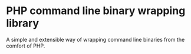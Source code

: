 # PHP command line binary wrapping library

A simple and extensible way of wrapping command line binaries from the comfort of PHP.

